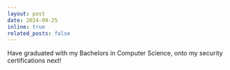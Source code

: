 ```yaml
---
layout: post
date: 2024-09-25
inline: true
related_posts: false
---
```


Have graduated with my Bachelors in Computer Science, onto my security certifications next!
